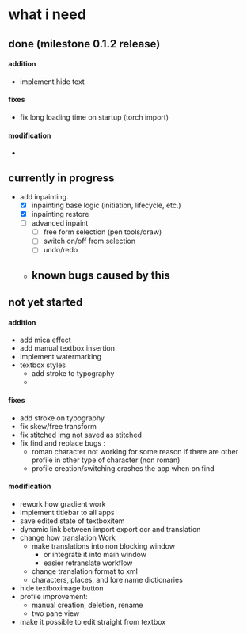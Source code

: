 # what i need

## done (milestone 0.1.2 release)

  #### addition
  - implement hide text

  #### fixes
  - fix long loading time on startup (torch import)

  #### modification
  - 

## currently in progress
  - add inpainting.
    - [X] inpainting base logic (initiation, lifecycle, etc.)
    - [X] inpainting restore
    - [ ] advanced inpaint
      - [ ] free form selection (pen tools/draw)
      - [ ] switch on/off from selection
      - [ ] undo/redo
    - known bugs caused by this
      - 

## not yet started

  #### addition
  - add mica effect
  - add manual textbox insertion
  - implement watermarking
  - textbox styles
    - add stroke to typography
    - 

  #### fixes
  - add stroke on typography
  - fix skew/free transform
  - fix stitched img not saved as stitched
  - fix find and replace bugs :
    - roman character not working for some reason if there are other profile in other type of character (non roman)
    - profile creation/switching crashes the app when on find

  #### modification
  - rework how gradient work
  - implement titlebar to all apps
  - save edited state of textboxitem
  - dynamic link between import export ocr and translation
  - change how translation Work
    - make translations into non blocking window
      - or integrate it into main window
      - easier retranslate workflow
    - change translation format to xml
    - characters, places, and lore name dictionaries
  - hide textboximage button
  - profile improvement:
      - manual creation, deletion, rename
      - two pane view
  - make it possible to edit straight from textbox